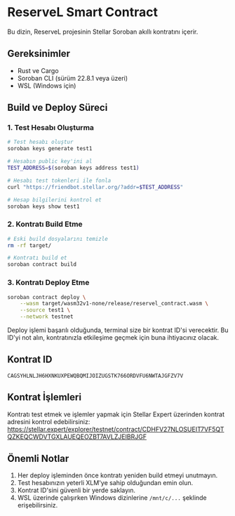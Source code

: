 # ReserveL Smart Contract

Bu dizin, ReserveL projesinin Stellar Soroban akıllı kontratını içerir.

## Gereksinimler

- Rust ve Cargo
- Soroban CLI (sürüm 22.8.1 veya üzeri)
- WSL (Windows için)

## Build ve Deploy Süreci

### 1. Test Hesabı Oluşturma

```bash
# Test hesabı oluştur
soroban keys generate test1

# Hesabın public key'ini al
TEST_ADDRESS=$(soroban keys address test1)

# Hesabı test tokenleri ile fonla
curl "https://friendbot.stellar.org/?addr=$TEST_ADDRESS"

# Hesap bilgilerini kontrol et
soroban keys show test1
```

### 2. Kontratı Build Etme

```bash
# Eski build dosyalarını temizle
rm -rf target/

# Kontratı build et
soroban contract build
```

### 3. Kontratı Deploy Etme

```bash
soroban contract deploy \
    --wasm target/wasm32v1-none/release/reservel_contract.wasm \
    --source test1 \
    --network testnet
```

Deploy işlemi başarılı olduğunda, terminal size bir kontrat ID'si verecektir. Bu ID'yi not alın, kontratınızla etkileşime geçmek için buna ihtiyacınız olacak.

## Kontrat ID

```
CAGSYHLNLJH6HXNKUXPEWQBQMIJOIZUGSTK766ORDVFU6NWTAJGFZV7V
```

## Kontrat İşlemleri

Kontratı test etmek ve işlemler yapmak için Stellar Expert üzerinden kontrat adresini kontrol edebilirsiniz:
https://stellar.expert/explorer/testnet/contract/CDHFV27NLOSUEIT7VF5QTQZKEQCWDVTGXLAUEQEOZBT7AVLZJEIBRJGF

## Önemli Notlar

1. Her deploy işleminden önce kontratı yeniden build etmeyi unutmayın.
2. Test hesabınızın yeterli XLM'ye sahip olduğundan emin olun.
3. Kontrat ID'sini güvenli bir yerde saklayın.
4. WSL üzerinde çalışırken Windows dizinlerine `/mnt/c/...` şeklinde erişebilirsiniz. 